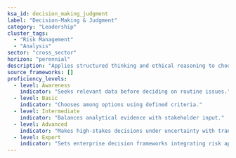 ```yaml
---
ksa_id: decision_making_judgment
label: "Decision‑Making & Judgment"
category: "Leadership"
cluster_tags:
  - "Risk Management"
  - "Analysis"
sector: "cross_sector"
horizon: "perennial"
description: "Applies structured thinking and ethical reasoning to choose the best course of action."
source_frameworks: []
proficiency_levels:
  - level: Awareness
    indicator: "Seeks relevant data before deciding on routine issues."
  - level: Basic
    indicator: "Chooses among options using defined criteria."
  - level: Intermediate
    indicator: "Balances analytical evidence with stakeholder input."
  - level: Advanced
    indicator: "Makes high‑stakes decisions under uncertainty with transparent rationale."
  - level: Expert
    indicator: "Sets enterprise decision frameworks integrating risk appetite and strategy."
---
```

